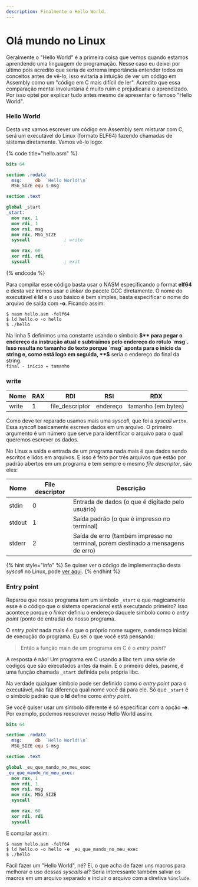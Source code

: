 ```yaml
---
description: Finalmente o Hello World.
---
```


# Olá mundo no Linux

Geralmente o "Hello World" é a primeira coisa que vemos quando estamos aprendendo uma linguagem de programação. Nesse caso eu deixei por último pois acredito que seria de extrema importância entender todos os conceitos antes de vê-lo, isso evitaria a intuição de ver um código em Assembly como um "código em C mais difícil de ler". Acredito que essa comparação mental involuntária é muito ruim e prejudicaria o aprendizado. Por isso optei por explicar tudo antes mesmo de apresentar o famoso "Hello World".

### Hello World

Desta vez vamos escrever um código em Assembly sem misturar com C, será um executável do Linux (formato ELF64) fazendo chamadas de sistema diretamente. Vamos vê-lo logo:

{% code title="hello.asm" %}
```nasm
bits 64

section .rodata
  msg:     db  `Hello World!\n`
  MSG_SIZE equ $-msg

section .text

global _start
_start:
  mov rax, 1
  mov rdi, 1
  mov rsi, msg
  mov rdx, MSG_SIZE
  syscall             ; write

  mov rax, 60
  xor rdi, rdi
  syscall             ; exit
```
{% endcode %}

Para compilar esse código basta usar o NASM especificando o format **elf64** e desta vez iremos usar o _linker_ do pacote GCC diretamente. O nome do executável é **ld** e o uso básico é bem simples, basta especificar o nome do arquivo de saída com **-o**. Ficando assim:

```
$ nasm hello.asm -felf64
$ ld hello.o -o hello
$ ./hello
```

Na linha 5 definimos uma constante usando o símbolo **$** para pegar o endereço da instrução atual e subtraímos pelo endereço do rótulo `msg`. Isso resulta no tamanho do texto porque `msg` aponta para o início da string e, como está logo em seguida, **$** seria o endereço do final da string.\
`final - início = tamanho`

### write

| Nome  | RAX | RDI             | RSI      | RDX                |
| ----- | --- | --------------- | -------- | ------------------ |
| write | 1   | file_descriptor | endereço | tamanho (em bytes) |

Como deve ter reparado usamos mais uma _syscall_, que foi a _syscall_ `write`. Essa _syscall_ basicamente escreve dados em um arquivo. O primeiro argumento é um número que serve para identificar o arquivo para o qual queremos escrever os dados.

No Linux a saída e entrada de um programa nada mais é que dados sendo escritos e lidos em arquivos. E isso é feito por três arquivos que estão por padrão abertos em um programa e tem sempre o mesmo _file descriptor_, são eles:

| Nome   | File descriptor | Descrição                                                                        |
| ------ | --------------- | -------------------------------------------------------------------------------- |
| stdin  | 0               | Entrada de dados (o que é digitado pelo usuário)                                 |
| stdout | 1               | Saída padrão (o que é impresso no terminal)                                      |
| stderr | 2               | Saída de erro (também impresso no terminal, porém destinado a mensagens de erro) |

{% hint style="info" %}
Se quiser ver o código de implementação desta _syscall_ no Linux, pode [ver aqui](https://git.kernel.org/pub/scm/linux/kernel/git/torvalds/linux.git/tree/fs/read_write.c).
{% endhint %}

### Entry point

Reparou que nosso programa tem um símbolo `_start` e que magicamente esse é o código que o sistema operacional está executando primeiro? Isso acontece porque o _linker_ definiu o endereço daquele símbolo como o _entry point_ (ponto de entrada) do nosso programa.

O _entry point_ nada mais é o que o próprio nome sugere, o endereço inicial de execução do programa. Eu sei o que você está pensando:

> Então a função main de um programa em C é o _entry point_?

A resposta é não! Um programa em C usando a libc tem uma série de códigos que são executados antes da main. E o primeiro deles, pasme, é uma função chamada `_start` definida pela própria libc.

Na verdade qualquer símbolo pode ser definido como o _entry point_ para o executável, não faz diferença qual nome você dá para ele. Só que `_start` é o símbolo padrão que o **ld** define como _entry point_.

Se você quiser usar um símbolo diferente é só especificar com a opção **-e**. Por exemplo, podemos reescrever nosso Hello World assim:

```nasm
bits 64

section .rodata
  msg:     db  `Hello World!\n`
  MSG_SIZE equ $-msg

section .text

global _eu_que_mando_no_meu_exec
_eu_que_mando_no_meu_exec:
  mov rax, 1
  mov rdi, 1
  mov rsi, msg
  mov rdx, MSG_SIZE
  syscall

  mov rax, 60
  xor rdi, rdi
  syscall
```

E compilar assim:

```
$ nasm hello.asm -felf64
$ ld hello.o -o hello -e _eu_que_mando_no_meu_exec
$ ./hello
```

Fácil fazer um "Hello World", né? Ei, o que acha de fazer uns macros para melhorar o uso dessas _syscalls_ aí? Seria interessante também salvar os macros em um arquivo separado e incluir o arquivo com a diretiva `%include`.
